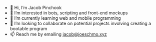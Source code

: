 - 👋 Hi, I’m Jacob Pinchook
- 👀 I’m interested in bots, scripting and front-end mockups
- 🌱 I’m currently learning web and mobile programming
- 💞️ I’m looking to collaborate on potential projects involving creating a bootable program
- 📫 Reach me by emailing jacob@joeschmo.xyz
